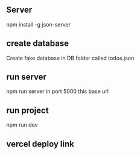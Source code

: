 ## Server

npm install -g json-server
## create database
Create fake database in DB folder called todos.json

## run server 
npm run server      in port 5000 this base url  

## run project 
npm run dev
## vercel deploy link

 